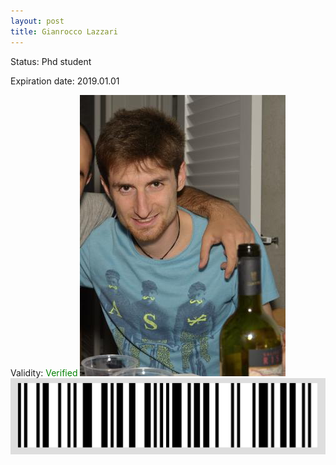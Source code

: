 ```yaml
---
layout: post
title: Gianrocco Lazzari
---
```


Status: Phd student

Expiration date: 2019.01.01

Validity: <font color="green"> Verified</font> 
![](/members/img/Gianrocco_Lazzari.png)
![](/members/img/bar.png)
